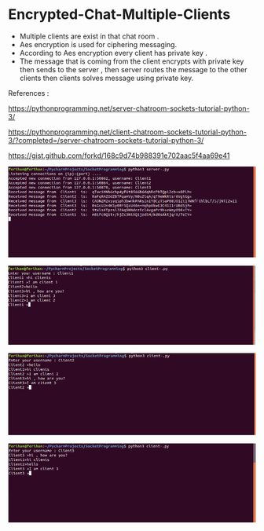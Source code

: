 # Encrypted-Chat-Multiple-Clients

- Multiple clients are exist in that chat room . 
- Aes encryption is used for  ciphering messaging.
- According to Aes encryption every client has private key .
- The message that is coming from the client encrypts with private key then sends to the server , then server routes the message to the other clients then clients solves message using private key.



References :

https://pythonprogramming.net/server-chatroom-sockets-tutorial-python-3/

https://pythonprogramming.net/client-chatroom-sockets-tutorial-python-3/?completed=/server-chatroom-sockets-tutorial-python-3/

https://gist.github.com/forkd/168c9d74b988391e702aac5f4aa69e41



![Alt Text](https://github.com/Ferihann/Encrypted-Chat-Multiple-Clients/blob/master/Screenshot%20from%202019-07-16%2011-16-09.png)

![Alt Text](https://github.com/Ferihann/Encrypted-Chat-Multiple-Clients/blob/master/Screenshot%20from%202019-07-16%2011-16-42.png)

![Alt Text](https://github.com/Ferihann/Encrypted-Chat-Multiple-Clients/blob/master/Screenshot%20from%202019-07-16%2011-17-11.png)

![Alt Text](https://github.com/Ferihann/Encrypted-Chat-Multiple-Clients/blob/master/Screenshot%20from%202019-07-16%2011-17-42.png)
